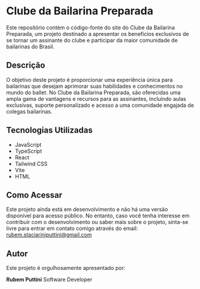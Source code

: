 # Clube da Bailarina Preparada

Este repositório contém o código-fonte do site do Clube da Bailarina Preparada, um projeto destinado a apresentar os benefícios exclusivos de se tornar um assinante do clube e participar da maior comunidade de bailarinas do Brasil.

## Descrição

O objetivo deste projeto é proporcionar uma experiência única para bailarinas que desejam aprimorar suas habilidades e conhecimentos no mundo do ballet. No Clube da Bailarina Preparada, são oferecidas uma ampla gama de vantagens e recursos para as assinantes, incluindo aulas exclusivas, suporte personalizado e acesso a uma comunidade engajada de colegas bailarinas.

## Tecnologias Utilizadas

- JavaScript
- TypeScript
- React
- Tailwind CSS
- Vite
- HTML

## Como Acessar

Este projeto ainda está em desenvolvimento e não há uma versão disponível para acesso público. No entanto, caso você tenha interesse em contribuir com o desenvolvimento ou saber mais sobre o projeto, sinta-se livre para entrar em contato comigo através do email: rubem.staciariniputtini@gmail.com

## Autor

Este projeto é orgulhosamente apresentado por:

**Rubem Puttini**
Software Developer
